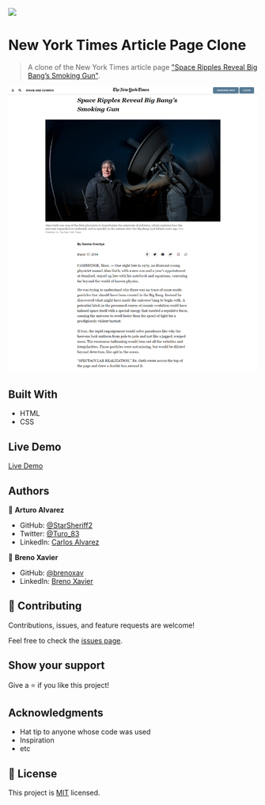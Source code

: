 ![](https://img.shields.io/badge/Microverse-blueviolet)

# New York Times Article Page Clone

> A clone of the New York Times article page ["Space Ripples Reveal Big Bang’s Smoking Gun"](https://www.nytimes.com/2014/03/18/science/space/detection-of-waves-in-space-buttresses-landmark-theory-of-big-bang.html). 

![screenshot](./page-screenshot.png)

## Built With

- HTML
- CSS

## Live Demo

[Live Demo](https://brenoxav.github.io/nyt-clone-microverse/)

## Authors

👤 **Arturo Alvarez**

- GitHub: [@StarSheriff2](https://github.com/StarSheriff2)
- Twitter: [@Turo_83](https://twitter.com/Turo_83)
- LinkedIn: [Carlos Alvarez](https://www.linkedin.com/in/carlosalvarezveroy/)

👤 **Breno Xavier**

- GitHub: [@brenoxav](https://github.com/brenoxav)
- LinkedIn: [Breno Xavier](https://linkedin.com/in/brenoxav)

## 🤝 Contributing

Contributions, issues, and feature requests are welcome!

Feel free to check the [issues page](https://github.com/brenoxav/nyt-clone-microverse/issues).

## Show your support

Give a ⭐️ if you like this project!

## Acknowledgments

- Hat tip to anyone whose code was used
- Inspiration
- etc

## 📝 License

This project is [MIT](lic.url) licensed.